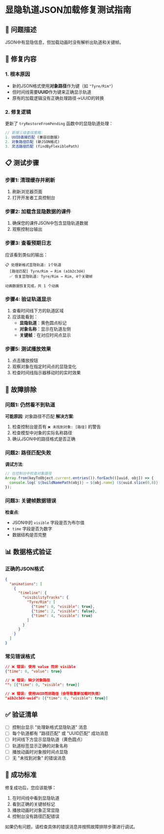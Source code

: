 # 显隐轨道JSON加载修复测试指南

## 🎯 问题描述
JSON中有显隐信息，但加载动画时没有解析出轨道和关键帧。

## 🔧 修复内容

### 1. 根本原因
- 新的JSON格式使用**对象路径**作为键（如 `"Tyre/Rim"`）
- 但时间线需要**UUID**作为键来正确显示轨道
- 原有的加载逻辑没有正确处理路径→UUID的转换

### 2. 修复逻辑
更新了 `tryRestoreFromPending` 函数中的显隐轨道处理：

```javascript
// 新增三级查找策略:
1. UUID直接匹配 (兼容旧数据)
2. 对象路径匹配 (新JSON格式)
3. 灵活路径匹配 (findByFlexiblePath)
```

## 📋 测试步骤

### 步骤1: 清理缓存并刷新
1. 刷新浏览器页面
2. 打开开发者工具控制台

### 步骤2: 加载含显隐数据的课件
1. 确保您的课件JSON中包含显隐轨道数据
2. 观察控制台输出

### 步骤3: 查看预期日志
应该看到类似的输出：
```
📋 处理新格式显隐轨道: 1个轨道
  [路径匹配] Tyre/Rim → Rim (a1b2c3d4)
  ✅ 恢复显隐轨道: Tyre/Rim → Rim, 4个关键帧

动画数据恢复完成，共 1 个动画
```

### 步骤4: 验证轨道显示
1. 查看时间线下方的轨道区域
2. 应该能看到：
   - **显隐轨道**：黄色圆点标记
   - **对象名称**：显示在轨道左侧
   - **关键帧**：在对应时间点显示

### 步骤5: 测试播放效果
1. 点击播放按钮
2. 观察对象在指定时间点的显隐变化
3. 检查时间线指示器移动时的实时效果

## 🐛 故障排除

### 问题1: 仍然看不到轨道
**可能原因**: 对象路径不匹配
**解决方案**: 
1. 检查控制台是否有 `❌ 未找到对象: [路径]` 的警告
2. 检查模型中对象的实际名称路径
3. 确认JSON中的路径格式是否正确

### 问题2: 路径匹配失败
**调试方法**:
```javascript
// 在控制台中检查对象路径
Array.from(keyToObject.current.entries()).forEach(([uuid, obj]) => {
  console.log(`${buildNamePath(obj)} → ${obj.name} (${uuid.slice(0,8)})`);
});
```

### 问题3: 关键帧数据错误
**检查点**:
- JSON中的 `visible` 字段是否为布尔值
- `time` 字段是否为数字
- 数据结构是否完整

## 📊 数据格式验证

### 正确的JSON格式
```json
{
  "animations": [
    {
      "timeline": {
        "visibilityTracks": {
          "Tyre/Rim": [
            {"time": 0, "visible": true},
            {"time": 2, "visible": false},
            {"time": 4, "visible": true}
          ]
        }
      }
    }
  ]
}
```

### 常见错误格式
```json
// ❌ 错误: 使用 value 而非 visible
{"time": 0, "value": true}

// ❌ 错误: 缺少对象路径
"": [{"time": 0, "visible": true}]

// ❌ 错误: 使用UUID而非路径（会导致重新加载时失效）
"a1b2c3d4-uuid": [{"time": 0, "visible": true}]
```

## ✅ 验证清单

- [ ] 控制台显示 "处理新格式显隐轨道" 消息
- [ ] 每个轨道都有 "路径匹配" 或 "UUID匹配" 成功消息  
- [ ] 时间线下方显示显隐轨道（黄色圆点）
- [ ] 轨道标签显示正确的对象名称
- [ ] 播放动画时对象按时间点显隐
- [ ] 无 "未找到对象" 的错误消息

## 🎯 成功标准

修复成功后，您应该能够：
1. 在时间线中看到显隐轨道
2. 看到正确的关键帧标记
3. 播放动画时对象正常显隐
4. 控制台没有路径匹配错误

如果仍有问题，请检查具体的错误消息并按照故障排除步骤进行调试。
